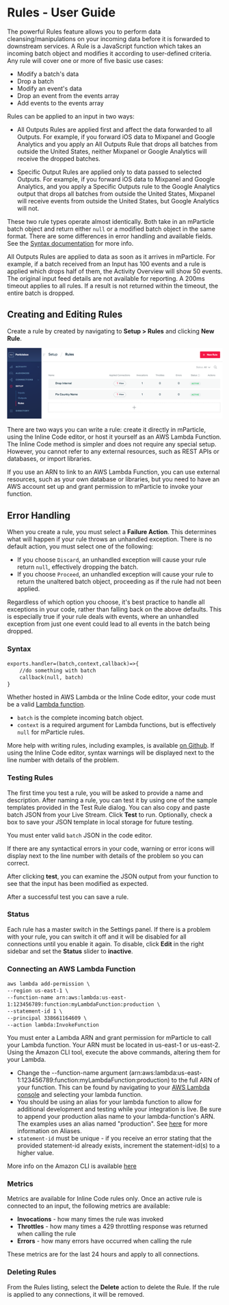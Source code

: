 # Rules - User Guide

The powerful Rules feature allows you to perform data cleansing/manipulations on your incoming data before it is forwarded to downstream services. A Rule is a JavaScript function which takes an incoming batch object and modifies it according to user-defined criteria. Any rule will cover one or more of five basic use cases:

* Modify a batch's data
* Drop a batch
* Modify an event's data
* Drop an event from the events array
* Add events to the events array

Rules can be applied to an input in two ways:

* All Outputs Rules are applied first and affect the data forwarded to all Outputs. For example, if you forward iOS data to Mixpanel and Google Analytics and you apply an All Outputs Rule that drops all batches from outside the United States, neither Mixpanel or Google Analytics will receive the dropped batches.

* Specific Output Rules are applied only to data passed to selected Outputs. For example, if you forward iOS data to Mixpanel and Google Analytics, and you apply a Specific Outputs rule to the Google Analytics output that drops all batches from outside the United States, Mixpanel will receive events from outside the United States, but Google Analytics will not.

These two rule types operate almost identically. Both take in an mParticle batch object and return either `null` or a modified batch object in the same format. There are some differences in error handling and available fields. See the [Syntax documentation](/rules-developer-guide.md) for more info.

All Outputs Rules are applied to data as soon as it arrives in mParticle. For example, if a batch received from an Input has 100 events and a rule is applied which drops half of them, the Activity Overview will show 50 events. The original input feed details are not available for reporting. A 200ms timeout applies to all rules. If a result is not returned within the timeout, the entire batch is dropped.

## Creating and Editing Rules

Create a rule by created by navigating to **Setup > Rules** and clicking **New Rule**.

![Rules](/img/rules-mainpage.png)

There are two ways you can write a rule: create it directly in mParticle, using the Inline Code editor, or host it yourself as an AWS Lambda Function. The Inline Code method is simpler and does not require any special setup. However, you cannot refer to any external resources, such as REST APIs or databases, or import libraries.

If you use an ARN to link to an AWS Lambda Function, you can use external resources, such as your own database or libraries, but you need to have an AWS account set up and grant permission to mParticle to invoke your function.

## Error Handling

When you create a rule, you must select a **Failure Action**. This determines what will happen if your rule throws an unhandled exception. There is no default action, you must select one of the following:

* If you choose `Discard`, an unhandled exception will cause your rule return `null`, effectively dropping the batch.
* If you choose `Proceed`, an unhandled exception will cause your rule to return the unaltered batch object, proceeding as if the rule had not been applied.

Regardless of which option you choose, it's best practice to handle all exceptions in your code, rather than falling back on the above defaults. This is especially true if your rule deals with events, where an unhandled exception from just one event could lead to all events in the batch being dropped.

### Syntax

~~~
exports.handler=(batch,context,callback)=>{
    //do something with batch
    callback(null, batch)
}
~~~

Whether hosted in AWS Lambda or the Inline Code editor, your code must be a valid [Lambda function](http://docs.aws.amazon.com/lambda/latest/dg/nodejs-prog-model-handler.html).

* `batch` is the complete incoming batch object.
* `context` is a required argument for Lambda functions, but is effectively `null` for mParticle rules.

More help with writing rules, including examples, is available [on Github](/rules-developer-guide.md). If using the Inline Code editor, syntax warnings will be displayed next to the line number with details of the problem.

### Testing Rules

The first time you test a rule, you will be asked to provide a name and description. After naming a rule, you can test it by using one of the sample templates provided in the Test Rule dialog. You can also copy and paste batch JSON from your Live Stream.  Click **Test** to run. Optionally, check a box to save your JSON template in local storage for future testing.

You must enter valid `batch` JSON in the code editor.  

If there are any syntactical errors in your code, warning or error icons will display next to the line number with details of the problem so you can correct.

After clicking **test**, you can examine the JSON output from your function to see that the input has been modified as expected.

After a successful test you can save a rule.

### Status

Each rule has a master switch in the Settings panel. If there is a problem with your rule, you can switch it off and it will be disabled for all connections until you enable it again. To disable, click **Edit** in the right sidebar and set the **Status** slider to **inactive**.

### Connecting an AWS Lambda Function

~~~
aws lambda add-permission \
--region us-east-1 \
--function-name arn:aws:lambda:us-east-1:123456789:function:myLambdaFunction:production \
--statement-id 1 \
--principal 338661164609 \
--action lambda:InvokeFunction
~~~

You must enter a Lambda ARN and grant permission for mParticle to call your Lambda function. Your ARN must be located in us-east-1 or us-east-2.  Using the Amazon CLI tool, execute the above commands, altering them for your Lambda.

* Change the --function-name argument (arn:aws:lambda:us-east-1:123456789:function:myLambdaFunction:production) to the full ARN of your function. This can be found by navigating to your [AWS Lambda console](https://console.aws.amazon.com/lambda/home#/functions) and selecting your lambda function.
* You should be using an alias for your lambda function to allow for additional development and testing while your integration is live. Be sure to append your production alias name to your lambda-function's ARN. The examples uses an alias named "production". See [here](http://docs.aws.amazon.com/lambda/latest/dg/aliases-intro.html) for more information on Aliases.
* `statement-id` must be unique - if you receive an error stating that the provided statement-id already exists, increment the statement-id(s) to a higher value.

More info on the Amazon CLI is available [here](http://docs.aws.amazon.com/lambda/latest/dg/access-control-resource-based.html#access-control-resource-based-example-cross-account-scenario)


### Metrics

Metrics are available for Inline Code rules only. Once an active rule is connected to an input, the following metrics are available:

* **Invocations** - how many times the rule was invoked
* **Throttles** - how many times a 429 throttling response was returned when calling the rule
* **Errors** - how many errors have occurred when calling the rule

These metrics are for the last 24 hours and apply to all connections.

### Deleting Rules

From the Rules listing, select the **Delete** action to delete the Rule. If the rule is applied to any connections, it will be removed.